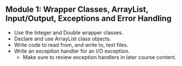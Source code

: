 ## Module 1: Wrapper Classes, ArrayList, Input/Output, Exceptions and Error Handling

- Use the Integer and Double wrapper classes.
- Declare and use ArrayList class objects.
- Write code to read from, and write to, text files.
- Write an exception handler for an I/O exception.
	- Make sure to review exception handlers in later course content. 
